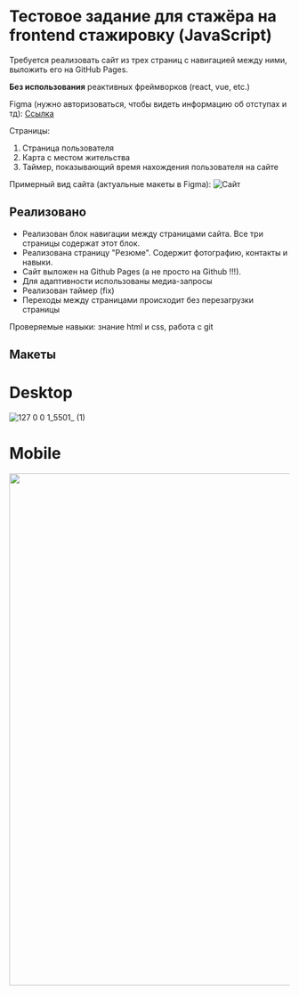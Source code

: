# Тестовое задание для стажёра на frontend стажировку (JavaScript)

Требуется реализовать сайт из трех страниц с навигацией между ними, выложить его на GitHub Pages.

**Без использования** реактивных фреймворков (react, vue, etc.)

Figma (нужно авторизоваться, чтобы видеть информацию об отступах и тд): [Ссылка](https://www.figma.com/file/gZwWzeyH4mUkt72XETyg0p/Web-develop-tasks)

Страницы:

1) Страница пользователя
2) Карта с местом жительства
3) Таймер, показывающий время нахождения пользователя на сайте

Примерный вид сайта (актуальные макеты в Figma):
![Сайт](https://github.com/web-bee-ru/ru-test-assignments/blob/main/files/base-frontend-stages/main.png)

## Реализовано

- Реализован блок навигации между страницами сайта. Все три страницы содержат этот блок.
- Реализована страницу "Резюме". Содержит фотографию, контакты и навыки.
- Сайт выложен на Github Pages (а не просто на Github !!!).
- Для адаптивности использованы медиа-запросы
- Реализован таймер (fix)
- Переходы между страницами происходит без перезагрузки страницы

Проверяемые навыки: знание html и css, работа с git

## Макеты

# Desktop
![127 0 0 1_5501_ (1)](https://github.com/Xandr070/frontend-base/assets/129608390/3b8105ad-e023-44f3-9392-07ccb108c589)

# Mobile
<img src="https://github.com/Xandr070/frontend-base/assets/129608390/1b7f906e-7420-42fe-abdc-670672ce54a5" height="920px"/>
